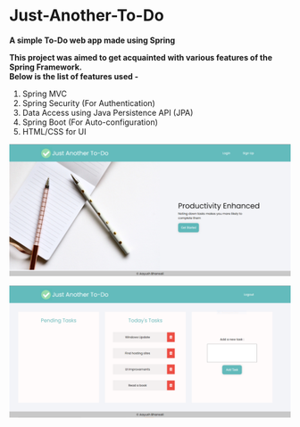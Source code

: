 # Just-Another-To-Do
**A simple To-Do web app made using Spring**

**This project was aimed to get acquainted with various features of the Spring Framework.**\
**Below is the list of features used -**



1. Spring MVC
2. Spring Security (For Authentication)
3. Data Access using Java Persistence API (JPA)
4. Spring Boot (For Auto-configuration)
5. HTML/CSS for UI




![Home page](https://github.com/aayushBhansali/Just-Another-To-Do/blob/main/docs/screenshot1.PNG?raw=True)

![Main page](https://github.com/aayushBhansali/Just-Another-To-Do/blob/main/docs/screenshot2.PNG?raw=True)
